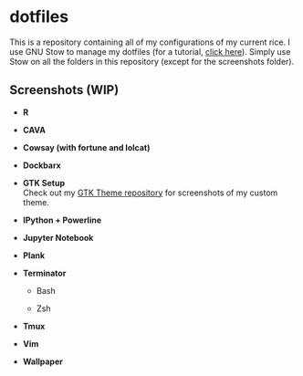 # dotfiles

This is a repository containing all of my configurations of my current rice.
I use GNU Stow to manage my dotfiles (for a tutorial, [click here]( https://alexpearce.me/2016/02/managing-dotfiles-with-stow/)).
Simply use Stow on all the folders in this repository (except for the screenshots folder).

## Screenshots (WIP)

* **R**

* **CAVA**

* **Cowsay (with fortune and lolcat)**

* **Dockbarx**

* **GTK Setup**  
  Check out my [GTK Theme repository](https://github.com/rharish101/Fantome-Blue) for screenshots of my custom theme.

* **IPython + Powerline**

* **Jupyter Notebook**

* **Plank**

* **Terminator**
  * Bash

  * Zsh

* **Tmux**

* **Vim**

* **Wallpaper**
